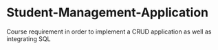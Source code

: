 # Student-Management-Application
Course requirement in order to implement a CRUD application as well as integrating SQL

